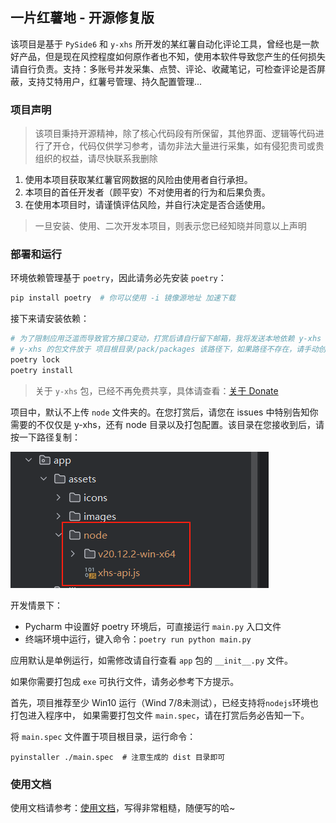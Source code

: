 ## 一片红薯地 - 开源修复版

该项目是基于 `PySide6` 和 `y-xhs` 所开发的某红薯自动化评论工具，曾经也是一款好产品，但是现在风控程度如何原作者也不知，使用本软件导致您产生的任何损失请自行负责。支持：多账号并发采集、点赞、评论、收藏笔记，可检查评论是否屏蔽，支持艾特用户，红薯号管理、持久配置管理...

### 项目声明

> 该项目秉持开源精神，除了核心代码段有所保留，其他界面、逻辑等代码进行了开仓，代码仅供学习参考，请勿非法大量进行采集，如有侵犯贵司或贵组织的权益，请尽快联系我删除

1. 使用本项目获取某红薯官网数据的风险由使用者自行承担。
2. 本项目的首任开发者（顾平安）不对使用者的行为和后果负责。
3. 在使用本项目时，请谨慎评估风险，并自行决定是否合适使用。

> 一旦安装、使用、二次开发本项目，则表示您已经知晓并同意以上声明

### 部署和运行

环境依赖管理基于 `poetry`，因此请务必先安装 `poetry`：

```bash
pip install poetry  # 你可以使用 -i 镜像源地址 加速下载
```

接下来请安装依赖：

```bash
# 为了限制应用泛滥而导致官方接口变动，打赏后请自行留下邮箱，我将发送本地依赖 y-xhs 包以及缺乏的 node 文件夹
# y-xhs 的包文件放于 项目根目录/pack/packages 该路径下，如果路径不存在，请手动创建即可
poetry lock
poetry install
```

> 关于 `y-xhs` 包，已经不再免费共享，具体请查看：[关于 Donate](https://github.com/gupingan/khs-pyside6/issues/24)

项目中，默认不上传 `node` 文件夹的。在您打赏后，请您在 issues 中特别告知你需要的不仅仅是 y-xhs，还有 node 目录以及打包配置。该目录在您接收到后，请按一下路径复制：

![截图_20240902164010](README.assets/截图_20240902164010.png)

开发情景下：

- Pycharm 中设置好 poetry 环境后，可直接运行 `main.py` 入口文件
- 终端环境中运行，键入命令：`poetry run python main.py`

应用默认是单例运行，如需修改请自行查看 `app` 包的 `__init__.py` 文件。

如果你需要打包成 `exe` 可执行文件，请务必参考下方提示。

首先，项目推荐至少 Win10 运行（Wind 7/8未测试），已经支持将`nodejs`环境也打包进入程序中，
如果需要打包文件 `main.spec`，请在打赏后务必告知一下。

将 `main.spec` 文件置于项目根目录，运行命令：

```
pyinstaller ./main.spec  # 注意生成的 dist 目录即可
```

### 使用文档

使用文档请参考：[使用文档](docs/DOC.md)，写得非常粗糙，随便写的哈~